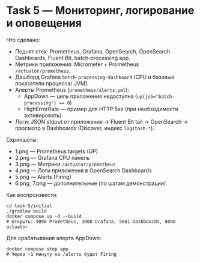 # Task 5 — Мониторинг, логирование и оповещения

Что сделано:
- Поднят стек: Prometheus, Grafana, OpenSearch, OpenSearch Dashboards, Fluent Bit, batch‑processing app.
- Метрики приложения: Micrometer + Prometheus `/actuator/prometheus`.
- Дашборд Grafana `batch-processing-dashboard` (CPU и базовые показатели процесса/ JVM).
- Алерты Prometheus (`prometheus/alerts.yml`):
  - AppDown — цель приложения недоступна (`up{job="batch-processing"} == 0`)
  - HighErrorRate — пример для HTTP 5xx (при необходимости активировать)
- Логи: JSON stdout от приложения → Fluent Bit tail → OpenSearch → просмотр в Dashboards (Discover, индекс `logstash-*`).

Скриншоты:
- 1.png — Prometheus targets (UP)
- 2.png — Grafana CPU панель
- 3.png — Метрики `/actuator/prometheus`
- 4.png — Логи приложения в OpenSearch Dashboards
- 5.png — Alerts (Firing)
- 6.png, 7.png — дополнительные (по шагам демонстрации)

Как воспроизвести:
```
cd task-5/initial
./gradlew build
docker compose up -d --build
# Открыть: 9090 Prometheus, 3000 Grafana, 5601 Dashboards, 8080 actuator
```

Для срабатывания алерта AppDown:
```
docker compose stop app
# Через ~1 минуту на /alerts будет Firing
```

